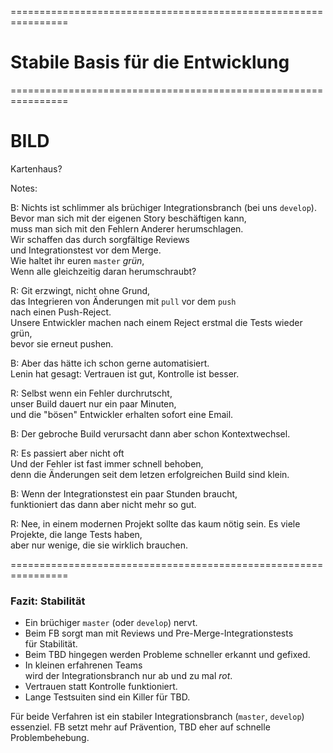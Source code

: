 
<!-- .slide: data-background-image="05-stabile-basis-fuer-die-entwicklung/kartenhaus.png"  data-background-opacity="1"  data-background-size="contain" -->


================================================================


<!-- .slide: data-background-image="05-stabile-basis-fuer-die-entwicklung/kartenhaus.png"  data-background-opacity="0.4"  data-background-size="contain" -->

# Stabile Basis für die Entwicklung


================================================================


# BILD

Kartenhaus?

Notes:


B: Nichts ist schlimmer als brüchiger Integrationsbranch (bei uns `develop`).\
Bevor man sich mit der eigenen Story beschäftigen kann,\
muss man sich mit den Fehlern Anderer herumschlagen.\
Wir schaffen das durch sorgfältige Reviews\
und Integrationstest vor dem Merge.\
Wie haltet ihr euren `master` *grün*,\
Wenn alle gleichzeitig daran herumschraubt?

R: Git erzwingt, nicht ohne Grund,\
das Integrieren von Änderungen mit  `pull` vor dem `push`\
nach einen Push-Reject.\
Unsere Entwickler machen nach einem Reject erstmal die Tests wieder grün,\
bevor sie erneut pushen.
   
B: Aber das hätte ich schon gerne automatisiert.\
Lenin hat gesagt: Vertrauen ist gut, Kontrolle ist besser.

R: Selbst wenn ein Fehler durchrutscht,\
unser Build dauert nur ein paar Minuten,\
und die "bösen" Entwickler erhalten sofort eine Email.

B: Der gebroche Build verursacht dann aber schon Kontextwechsel.

R: Es passiert aber nicht oft\
Und der Fehler ist fast immer schnell behoben,\
denn die Änderungen seit dem letzen erfolgreichen Build sind klein.

B: Wenn der Integrationstest ein paar Stunden braucht,\
funktioniert das dann aber nicht mehr so gut.

R: Nee, in einem modernen Projekt sollte das kaum nötig sein.
Es viele Projekte, die lange Tests haben,\
aber nur wenige, die sie wirklich brauchen.
  

================================================================


### Fazit: Stabilität

 * Ein brüchiger `master` (oder `develop`) nervt.
 * Beim FB sorgt man mit Reviews und Pre-Merge-Integrationstests\
   für Stabilität.
 * Beim TBD hingegen werden Probleme schneller erkannt und gefixed.
 * In kleinen erfahrenen Teams\
   wird der Integrationsbranch nur ab und zu mal *rot*.
 * Vertrauen statt Kontrolle funktioniert.
 * Lange Testsuiten sind ein Killer für TBD.

Für beide Verfahren ist ein stabiler Integrationsbranch (`master`, `develop`) essenziel.
FB setzt mehr auf Prävention, TBD eher auf schnelle Problembehebung.
